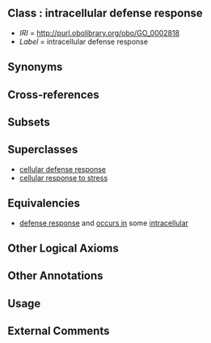 
## Class : intracellular defense response

 * *IRI* = http://purl.obolibrary.org/obo/GO_0002818
 * *Label* = intracellular defense response

## Synonyms


## Cross-references


## Subsets


## Superclasses

 * [cellular defense response](../../GO/68/GO_0006968.md)
 * [cellular response to stress](../../GO/54/GO_0033554.md)

## Equivalencies

 * [defense response](../../GO/52/GO_0006952.md) and [occurs in](../../BFO/66/BFO_0000066.md) some [intracellular](../../GO/22/GO_0005622.md)

## Other Logical Axioms


## Other Annotations


## Usage


## External Comments

